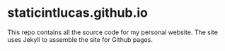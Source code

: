 # staticintlucas.github.io

This repo contains all the source code for my personal website.
The site uses Jekyll to assemble the site for Github pages.
